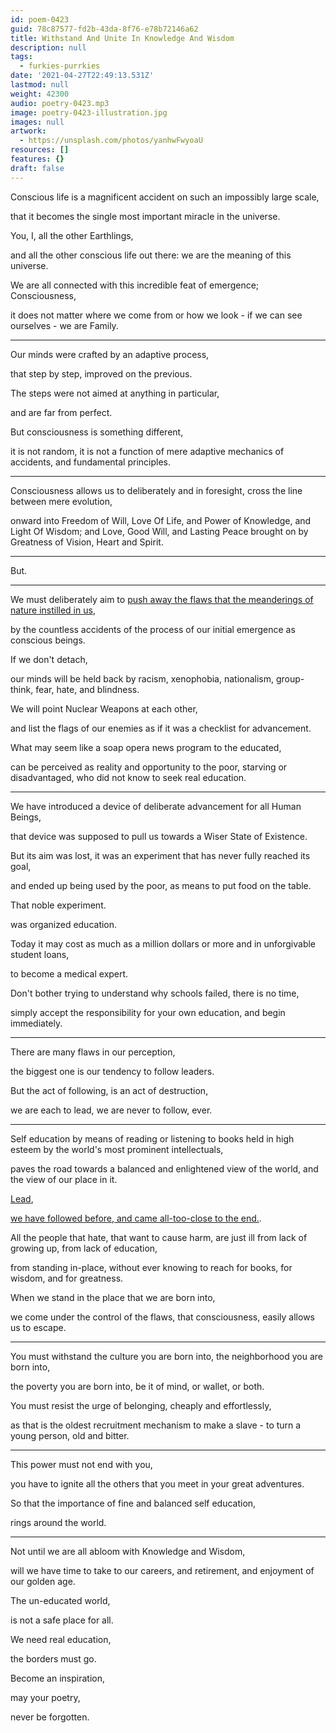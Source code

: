 ```yaml
---
id: poem-0423
guid: 78c87577-fd2b-43da-8f76-e78b72146a62
title: Withstand And Unite In Knowledge And Wisdom
description: null
tags:
  - furkies-purrkies
date: '2021-04-27T22:49:13.531Z'
lastmod: null
weight: 42300
audio: poetry-0423.mp3
image: poetry-0423-illustration.jpg
images: null
artwork:
  - https://unsplash.com/photos/yanhwFwyoaU
resources: []
features: {}
draft: false
---
```


Conscious life is a magnificent accident on such an impossibly large scale,

that it becomes the single most important miracle in the universe.

You, I, all the other Earthlings,

and all the other conscious life out there: we are the meaning of this universe.

We are all connected with this incredible feat of emergence; Consciousness,

it does not matter where we come from or how we look - if we can see ourselves - we are Family.

---

Our minds were crafted by an adaptive process,

that step by step, improved on the previous.

The steps were not aimed at anything in particular,

and are far from perfect.

But consciousness is something different,

it is not random, it is not a function of mere adaptive mechanics of accidents, and fundamental principles.

---

Consciousness allows us to deliberately and in foresight, cross the line between mere evolution,

onward into Freedom of Will, Love Of Life, and Power of Knowledge, and Light Of Wisdom; and Love, Good Will, and Lasting Peace brought on by Greatness of Vision, Heart and Spirit.

---

But.

---

We must deliberately aim to [push away the flaws that the meanderings of nature instilled in us](https://en.wikipedia.org/wiki/List_of_cognitive_biases),

by the countless accidents of the process of our initial emergence as conscious beings.

If we don't detach,

our minds will be held back by racism, xenophobia, nationalism, group-think, fear, hate, and blindness.

We will point Nuclear Weapons at each other,

and list the flags of our enemies as if it was a checklist for advancement.

What may seem like a soap opera news program to the educated,

can be perceived as reality and opportunity to the poor, starving or disadvantaged, who did not know to seek real education.

---

We have introduced a device of deliberate advancement for all Human Beings,

that device was supposed to pull us towards a Wiser State of Existence.

But its aim was lost, it was an experiment that has never fully reached its goal,

and ended up being used by the poor, as means to put food on the table.

That noble experiment.

was organized education.

Today it may cost as much as a million dollars or more and in unforgivable student loans,

to become a medical expert.

Don't bother trying to understand why schools failed, there is no time,

simply accept the responsibility for your own education, and begin immediately.

---

There are many flaws in our perception,

the biggest one is our tendency to follow leaders.

But the act of following, is an act of destruction,

we are each to lead, we are never to follow, ever.

---

Self education by means of reading or listening to books held in high esteem by the world's most prominent intellectuals,

paves the road towards a balanced and enlightened view of the world, and the view of our place in it.

[Lead](https://www.youtube.com/watch?v=ljqra3BcqWM),

[we have followed before, and came all-too-close to the end.](https://www.youtube.com/watch?v=L7EmLf4Xlq0).

All the people that hate, that want to cause harm, are just ill from lack of growing up, from lack of education,

from standing in-place, without ever knowing to reach for books, for wisdom, and for greatness.

When we stand in the place that we are born into,

we come under the control of the flaws, that consciousness, easily allows us to escape.

---

You must withstand the culture you are born into, the neighborhood you are born into,

the poverty you are born into, be it of mind, or wallet, or both.

You must resist the urge of belonging, cheaply and effortlessly,

as that is the oldest recruitment mechanism to make a slave - to turn a young person, old and bitter.

---

This power must not end with you,

you have to ignite all the others that you meet in your great adventures.

So that the importance of fine and balanced self education,

rings around the world.

---

Not until we are all abloom with Knowledge and Wisdom,

will we have time to take to our careers, and retirement, and enjoyment of our golden age.

The un-educated world,

is not a safe place for all.

We need real education,

the borders must go.

Become an inspiration,

may your poetry,

never be forgotten.
